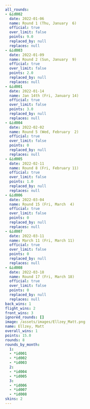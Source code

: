 ```yaml
---
all_rounds:
- &id002
  date: 2022-01-06
  name: Round 1 (Thu, January  6)
  official: true
  over_limit: false
  points: 9.0
  replaced_by: null
  replaces: null
- &id003
  date: 2022-01-09
  name: Round 2 (Sun, January  9)
  official: true
  over_limit: false
  points: 2.0
  replaced_by: null
  replaces: null
- &id001
  date: 2022-01-14
  name: Jan 14th (Fri, January 14)
  official: true
  over_limit: false
  points: 3.0
  replaced_by: null
  replaces: null
- &id004
  date: 2022-02-02
  name: Round 5 (Wed, February  2)
  official: true
  over_limit: false
  points: 0
  replaced_by: null
  replaces: null
- &id005
  date: 2022-02-11
  name: Round 8 (Fri, February 11)
  official: true
  over_limit: false
  points: 1.0
  replaced_by: null
  replaces: null
- &id006
  date: 2022-03-04
  name: Round 15 (Fri, March  4)
  official: true
  over_limit: false
  points: 0
  replaced_by: null
  replaces: null
- &id007
  date: 2022-03-11
  name: March 11 (Fri, March 11)
  official: true
  over_limit: false
  points: 0
  replaced_by: null
  replaces: null
- &id008
  date: 2022-03-18
  name: Round 17 (Fri, March 18)
  official: true
  over_limit: false
  points: 0
  replaced_by: null
  replaces: null
back_wins: 1
flight_wins: 2
front_wins: 3
ignored_rounds: []
image: /assets/images/Ellzey_Matt.png
name: Ellzey, Matt
overall_wins: 1
points: 15.0
rounds: 8
rounds_by_month:
  1:
  - *id001
  - *id002
  - *id003
  2:
  - *id004
  - *id005
  3:
  - *id006
  - *id007
  - *id008
skins: 2
---
```

